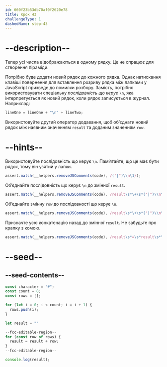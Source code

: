 ```yaml
---
id: 660f23b53db70af0f2620e78
title: Крок 43
challengeType: 1
dashedName: step-43
---
```


# --description--

Тепер усі числа відображаються в одному рядку. Це не спрацює для створення піраміди.

Потрібно буде додати новий рядок до кожного рядка. Однак натискання клавіші повернення для вставлення розриву рядка між лапками у JavaScript призведе до помилки розбору. Замість, потрібно використовувати спеціальну <dfn>послідовність що керує</dfn> `\n`, яка інтерпретується як новий рядок, коли рядок записується в журнал. Наприклад:

```js
lineOne = lineOne + "\n" + lineTwo;
```

Використовуйте другий оператор додавання, щоб об’єднати новий рядок між наявним значенням `result` та доданим значенням `row`.

# --hints--

Використовуйте послідовність що керує `\n`. Пам’ятайте, що це має бути рядок, тому він узятий у лапки.

```js
assert.match(__helpers.removeJSComments(code), /('|")\\n\1/);
```

Об’єднайте послідовність що керує `\n` до змінної `result`.

```js
assert.match(__helpers.removeJSComments(code), /result\s*\+\s*('|")\\n\1/);
```

Об’єднайте змінну `row` до послідовності що керує `\n`.

```js
assert.match(__helpers.removeJSComments(code), /result\s*\+\s*('|")\\n\1\s*\+\s*row/);
```

Призначте усю конкатенацію назад до змінної `result`. Не забудьте про крапку з комою.

```js
assert.match(__helpers.removeJSComments(code), /result\s*=\s*result\s*\+\s*('|")\\n\1\s*\+\s*row;/);
```

# --seed--

## --seed-contents--

```js
const character = "#";
const count = 8;
const rows = [];

for (let i = 0; i < count; i = i + 1) {
  rows.push(i);
}

let result = ""

--fcc-editable-region--
for (const row of rows) {
  result = result + row;
}
--fcc-editable-region--

console.log(result);
```
